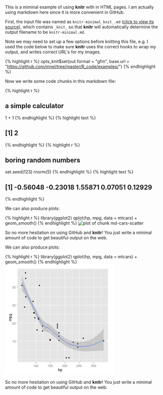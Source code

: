 This is a miminal example of using **knitr** with in HTML pages. I am actually using markdown here since it is more convenient in GitHub.

First, the input file was named as `knitr-minimal_knit_.md` ([click to view its source](https://github.com/mnel/R_code/blob/master/examples/knitr-minimal_knit_.md)), which contains `_knit_` so that **knitr** will automatically determine the output filename to be `knitr-minimal.md`. 

Note we may need to set up a few options before knitting this file, e.g. I used the code below to make sure **knitr** uses the correct hooks to wrap my output, and writes correct URL's for my images.

{% highlight r %}
opts_knit$set(out.format = "gfm", base.url = "https://github.com/mnel/tree/master/R_code/examples/")
{% endhighlight %}



Now we write some code chunks in this markdown file:

{% highlight r %}
## a simple calculator
1 + 1
{% endhighlight %}
{% highlight text %}
## [1] 2
{% endhighlight %}
{% highlight r %}
## boring random numbers
set.seed(123)
rnorm(5)
{% endhighlight %}
{% highlight text %}
## [1] -0.56048 -0.23018  1.55871  0.07051  0.12929
{% endhighlight %}



We can also produce plots:

{% highlight r %}
library(ggplot2)
qplot(hp, mpg, data = mtcars) + geom_smooth()
{% endhighlight %}
![plot of chunk md-cars-scatter](https://github.com/mnel/R_code/tree/master/examples/md-cars-scatter.png)


So no more hesitation on using GitHub and **knitr**! You just write a minimal amount of code to get beautiful output on the web.



We can also produce plots:

{% highlight r %}
library(ggplot2)
qplot(hp, mpg, data = mtcars) + geom_smooth()
{% endhighlight %}
![plot of chunk md-cars-scatter](https://github.com/mnel/R_code/blob/master/examples/md-cars-scatter.png)


So no more hesitation on using GitHub and **knitr**! You just write a minimal amount of code to get beautiful output on the web.
